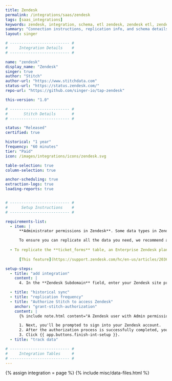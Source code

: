 ```yaml
---
title: Zendesk
permalink: /integrations/saas/zendesk
tags: [saas_integrations]
keywords: zendesk, integration, schema, etl zendesk, zendesk etl, zendesk schema
summary: "Connection instructions, replication info, and schema details for Stitch's Zendesk integration."
layout: singer

# -------------------------- #
#     Integration Details    #
# -------------------------- #

name: "zendesk"
display_name: "Zendesk"
singer: true
author: "Stitch"
author-url: "https://www.stitchdata.com"
status-url: "https://status.zendesk.com/"
repo-url: "https://github.com/singer-io/tap-zendesk"

this-version: "1.0"

# -------------------------- #
#       Stitch Details       #
# -------------------------- #

status: "Released"
certified: true

historical: "1 year"
frequency: "60 minutes"
tier: "Paid"
icon: /images/integrations/icons/zendesk.svg

table-selection: true
column-selection: true

anchor-scheduling: true
extraction-logs: true
loading-reports: true


# -------------------------- #
#      Setup Instructions    #
# -------------------------- #

requirements-list:
  - item: |
      **Administrator permissions in Zendesk**. Some data types in Zendesk may only be accessed with Admin permissions. For example: To replicate ticket metric or tag data, Zendesk's API requires a user with Admin permissions.

      To ensure you can replicate all the data you need, we recommend a user with Admin permissions set up the integration.
     
  - To replicate the **ticket_forms** table, an Enterprise Zendesk plan or Professional Zendesk plan with the corresponding add-on.
  
      [This feature](https://support.zendesk.com/hc/en-us/articles/203661636-Managing-your-ticket-forms-) is only availble to Zendesk customers on the listed plans.

setup-steps:
  - title: "add integration"
    content: |
      4. In the **Zendesk Subdomain** field, enter your Zendesk site prefix. For example: For `stitchdata.zendesk.com`, only `stitchdata` would be entered into this field.

  - title: "historical sync"
  - title: "replication frequency"
  - title: "Authorize Stitch to access Zendesk"
    anchor: "grant-stitch-authorization"
    content: |
      {% include note.html content="A Zendesk user with Admin permissions must complete this step." %}

      1. Next, you'll be prompted to sign into your Zendesk account.
      2. After the authorization process is successfully completed, you'll be directed back to Stitch.
      3. Click {{ app.buttons.finish-int-setup }}.
  - title: "track data"

# -------------------------- #
#     Integration Tables     #
# -------------------------- #
---
```

{% assign integration = page %}
{% include misc/data-files.html %}
